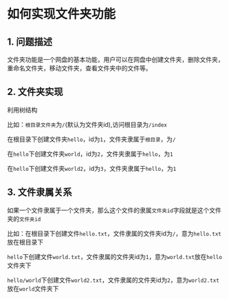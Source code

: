 # 如何实现文件夹功能

## 1. 问题描述

文件夹功能是一个网盘的基本功能，用户可以在网盘中创建文件夹，删除文件夹，重命名文件夹，移动文件夹，查看文件夹中的文件等。

## 2. 文件夹实现

利用树结构

比如：`根目录文件夹`为`/`(默认为文件夹id),访问根目录为`/index`

在根目录下创建文件夹`hello`，id为`1`，文件夹隶属于`根目录`，为`/`

在`hello`下创建文件夹`world`，id为`2`，文件夹隶属于`hello`，为`1`

在`hello`下创建文件夹`world2`，id为`3`，文件夹隶属于`hello`，为`1`

## 3. 文件隶属关系

如果一个文件隶属于一个文件夹，那么这个文件的隶属`文件夹id`字段就是这个文件夹的`文件夹id`

比如：在根目录下创建文件`hello.txt`，文件隶属的文件夹id为`/`，意为`hello.txt`放在根目录下

`hello`下创建文件`world.txt`，文件隶属的文件夹id为`1`，意为`world.txt`放在`hello`文件夹下

`hello/world`下创建文件`world2.txt`，文件隶属的文件夹id为`2`，意为`world2.txt`放在`world`文件夹下
